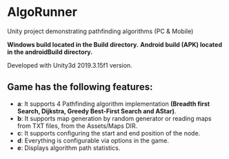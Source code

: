 # AlgoRunner
Unity project demonstrating pathfinding algorithms (PC &amp; Mobile)

**Windows build located in the Build directory.**
**Android build (APK) located in the androidBuild directory.**

Developed with Unity3d 2019.3.15f1 version.


Game has the following features:
------------
- **a**: It supports 4 Pathfinding algorithm implementation **(Breadth first Search, Dijkstra, Greedy Best-First Search and AStar)**.
- **b**: It supports map generation by random generator or reading maps from TXT files, from the Assets/Maps DIR.
- **c**: It supports configuring the start and end position of the node.
- **d**: Everything is configurable via options in the game.
- **e**: Displays algorithm path statistics.
